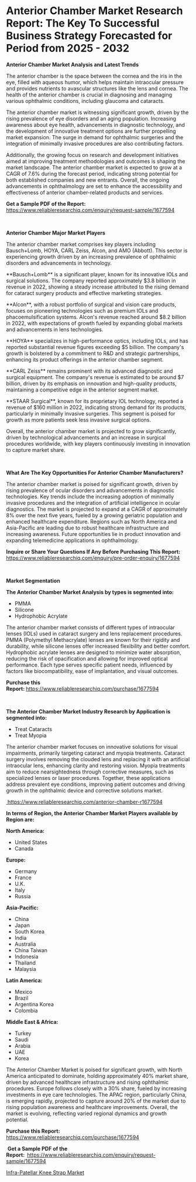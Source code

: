 <p><h1>Anterior Chamber Market Research Report: The Key To Successful Business Strategy Forecasted for Period from 2025 - 2032</h1></p><p><strong>Anterior Chamber Market Analysis and Latest Trends</strong></p>
<p><p>The anterior chamber is the space between the cornea and the iris in the eye, filled with aqueous humor, which helps maintain intraocular pressure and provides nutrients to avascular structures like the lens and cornea. The health of the anterior chamber is crucial in diagnosing and managing various ophthalmic conditions, including glaucoma and cataracts.</p><p>The anterior chamber market is witnessing significant growth, driven by the rising prevalence of eye disorders and an aging population. Increasing awareness about eye health, advancements in diagnostic technology, and the development of innovative treatment options are further propelling market expansion. The surge in demand for ophthalmic surgeries and the integration of minimally invasive procedures are also contributing factors.</p><p>Additionally, the growing focus on research and development initiatives aimed at improving treatment methodologies and outcomes is shaping the market landscape. The anterior chamber market is expected to grow at a CAGR of 7.6% during the forecast period, indicating strong potential for both established companies and new entrants. Overall, the ongoing advancements in ophthalmology are set to enhance the accessibility and effectiveness of anterior chamber-related products and services.</p></p>
<p><strong>Get a Sample PDF of the Report:&nbsp;</strong> <a href="https://www.reliableresearchiq.com/enquiry/request-sample/1677594?utm_campaign=3100&utm_medium=2&utm_source=Github&utm_content=ia&utm_term=25032025&utm_id=anterior-chamber">https://www.reliableresearchiq.com/enquiry/request-sample/1677594</a></p>
<p>&nbsp;</p>
<p><strong>Anterior Chamber Major Market Players</strong></p>
<p><p>The anterior chamber market comprises key players including Bausch+Lomb, HOYA, CARL Zeiss, Alcon, and AMO (Abbott). This sector is experiencing growth driven by an increasing prevalence of ophthalmic disorders and advancements in technology.</p><p>**Bausch+Lomb** is a significant player, known for its innovative IOLs and surgical solutions. The company reported approximately $3.8 billion in revenue in 2022, showing a steady increase attributed to the rising demand for cataract surgery products and effective marketing strategies.</p><p>**Alcon**, with a robust portfolio of surgical and vision care products, focuses on pioneering technologies such as premium IOLs and phacoemulsification systems. Alcon's revenue reached around $8.2 billion in 2022, with expectations of growth fueled by expanding global markets and advancements in lens technologies.</p><p>**HOYA** specializes in high-performance optics, including IOLs, and has reported substantial revenue figures exceeding $5 billion. The company's growth is bolstered by a commitment to R&D and strategic partnerships, enhancing its product offerings in the anterior chamber segment.</p><p>**CARL Zeiss** remains prominent with its advanced diagnostic and surgical equipment. The company's revenue is estimated to be around $7 billion, driven by its emphasis on innovation and high-quality products, maintaining a competitive edge in the anterior segment market.</p><p>**STAAR Surgical**, known for its proprietary IOL technology, reported a revenue of $160 million in 2022, indicating strong demand for its products, particularly in minimally invasive surgeries. This segment is poised for growth as more patients seek less invasive surgical options.</p><p>Overall, the anterior chamber market is projected to grow significantly, driven by technological advancements and an increase in surgical procedures worldwide, with key players continuously investing in innovation to capture market share.</p></p>
<p>&nbsp;</p>
<p><strong>What Are The Key Opportunities For Anterior Chamber Manufacturers?</strong></p>
<p><p>The anterior chamber market is poised for significant growth, driven by rising prevalence of ocular disorders and advancements in diagnostic technologies. Key trends include the increasing adoption of minimally invasive procedures and the integration of artificial intelligence in ocular diagnostics. The market is projected to expand at a CAGR of approximately 8% over the next five years, fueled by a growing geriatric population and enhanced healthcare expenditure. Regions such as North America and Asia-Pacific are leading due to robust healthcare infrastructure and increasing awareness. Future opportunities lie in product innovation and expanding telemedicine applications in ophthalmology.</p></p>
<p><strong>Inquire or Share Your Questions If Any Before Purchasing This Report:</strong> <a href="https://www.reliableresearchiq.com/enquiry/pre-order-enquiry/1677594?utm_campaign=3100&utm_medium=2&utm_source=Github&utm_content=ia&utm_term=25032025&utm_id=anterior-chamber">https://www.reliableresearchiq.com/enquiry/pre-order-enquiry/1677594</a></p>
<p>&nbsp;</p>
<p><strong>Market Segmentation</strong></p>
<p><strong>The Anterior Chamber Market Analysis by types is segmented into:</strong></p>
<p><ul><li>PMMA</li><li>Silicone</li><li>Hydrophobic Acrylate</li></ul></p>
<p><p>The anterior chamber market consists of different types of intraocular lenses (IOLs) used in cataract surgery and lens replacement procedures. PMMA (Polymethyl Methacrylate) lenses are known for their rigidity and durability, while silicone lenses offer increased flexibility and better comfort. Hydrophobic acrylate lenses are designed to minimize water absorption, reducing the risk of opacification and allowing for improved optical performance. Each type serves specific patient needs, influenced by factors like biocompatibility, ease of implantation, and visual outcomes.</p></p>
<p><strong>Purchase this Report:&nbsp;</strong><a href="https://www.reliableresearchiq.com/purchase/1677594?utm_campaign=3100&utm_medium=2&utm_source=Github&utm_content=ia&utm_term=25032025&utm_id=anterior-chamber">https://www.reliableresearchiq.com/purchase/1677594</a></p>
<p>&nbsp;</p>
<p><strong>The Anterior Chamber Market Industry Research by Application is segmented into:</strong></p>
<p><ul><li>Treat Cataracts</li><li>Treat Myopia</li></ul></p>
<p><p>The anterior chamber market focuses on innovative solutions for visual impairments, primarily targeting cataract and myopia treatments. Cataract surgery involves removing the clouded lens and replacing it with an artificial intraocular lens, enhancing clarity and restoring vision. Myopia treatments aim to reduce nearsightedness through corrective measures, such as specialized lenses or laser procedures. Together, these applications address prevalent eye conditions, improving patient outcomes and driving growth in the ophthalmic device and corrective solutions market.</p></p>
<p><a href="https://www.reliableresearchiq.com/anterior-chamber-r1677594?utm_campaign=3100&utm_medium=2&utm_source=Github&utm_content=ia&utm_term=25032025&utm_id=anterior-chamber">&nbsp;https://www.reliableresearchiq.com/anterior-chamber-r1677594</a></p>
<p><strong>In terms of Region, the Anterior Chamber Market Players available by Region are:</strong></p>
<p>
    <p> <strong> North America: </strong>
        <ul>
            <li>United States</li>
            <li>Canada</li>
        </ul>
        </p> 
    <p> <strong> Europe: </strong>
        <ul>
            <li>Germany</li>
            <li>France</li>
            <li>U.K.</li>
            <li>Italy</li>
            <li>Russia</li>
        </ul>
        </p> 
    <p> <strong> Asia-Pacific: </strong>
        <ul>
            <li>China</li>
            <li>Japan</li>
            <li>South Korea</li>
            <li>India</li>
            <li>Australia</li>
            <li>China Taiwan</li>
            <li>Indonesia</li>
            <li>Thailand</li>
            <li>Malaysia</li>
        </ul>
        </p> 
    <p> <strong> Latin America: </strong>
        <ul>
            <li>Mexico</li>
            <li>Brazil</li>
            <li>Argentina Korea</li>
            <li>Colombia</li>
        </ul>
        </p> 
    <p> <strong> Middle East & Africa: </strong>
        <ul>
            <li>Turkey</li>
            <li>Saudi</li>
            <li>Arabia</li>
            <li>UAE</li>
            <li>Korea</li>
        </ul>
    </p>
    </p>
<p><p>The Anterior Chamber Market is poised for significant growth, with North America anticipated to dominate, holding approximately 40% market share, driven by advanced healthcare infrastructure and rising ophthalmic procedures. Europe follows closely with a 30% share, fueled by increasing investments in eye care technologies. The APAC region, particularly China, is emerging rapidly, projected to capture around 20% of the market due to rising population awareness and healthcare improvements. Overall, the market is evolving, reflecting varied regional dynamics and growth potential.</p></p>
<p><strong>Purchase this Report: </strong><a href="https://www.reliableresearchiq.com/purchase/1677594?utm_campaign=3100&utm_medium=2&utm_source=Github&utm_content=ia&utm_term=25032025&utm_id=anterior-chamber">https://www.reliableresearchiq.com/purchase/1677594</a></p>
<p>&nbsp;<strong>Get a Sample PDF of the Report:&nbsp;&nbsp;</strong><a href="https://www.reliableresearchiq.com/enquiry/request-sample/1677594?utm_campaign=3100&utm_medium=2&utm_source=Github&utm_content=ia&utm_term=25032025&utm_id=anterior-chamber">https://www.reliableresearchiq.com/enquiry/request-sample/1677594</a></p>
<p><strong></strong></p>
<p><p><a href="https://github.com/balapopepi/Market-Research-Report-List-1/blob/main/infra-patellar-knee-strap-market.md?utm_campaign=3100&utm_medium=2&utm_source=Github&utm_content=ia&utm_term=25032025&utm_id=anterior-chamber">Infra-Patellar Knee Strap Market</a></p></p>